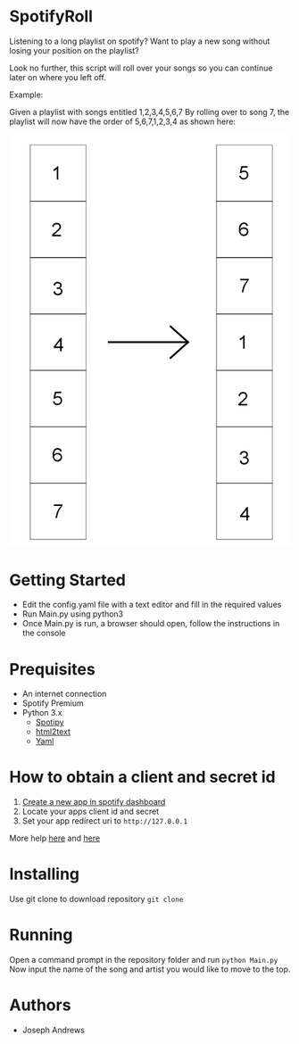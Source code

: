 # SpotifyRoll

Listening to a long playlist on spotify?
Want to play a new song without losing your position on the playlist?

Look no further, this script will roll over your songs so you can continue later on where you left off.

Example:

Given a playlist with songs entitled 1,2,3,4,5,6,7
By rolling over to song 7, the playlist will now have the order of 5,6,7,1,2,3,4 as shown here:


![image](https://raw.githubusercontent.com/Joseph-33/SpotifyRoll/master/Boxes.png?raw=True)




# Getting Started
- Edit the config.yaml file with a text editor and fill in the required values
- Run Main.py using python3
- Once Main.py is run, a browser should open, follow the instructions in the console

# Prequisites
- An internet connection
- Spotify Premium
- Python 3.x
  - [Spotipy](https://pypi.org/project/spotipy/)
  - [html2text](https://pypi.org/project/html2text/)
  - [Yaml](https://pypi.org/project/PyYAML/)

# How to obtain a client and secret id
1. [Create a new app in spotify dashboard](https://developer.spotify.com/dashboard/applications)
2. Locate your apps client id and secret
3. Set your app redirect uri to `http://127.0.0.1`

More help [here](https://developer.spotify.com/documentation/general/guides/authorization-guide/) and [here](https://spotipy.readthedocs.io/en/2.12.0/#authorization-code-flow)

# Installing
Use git clone to download repository
`
git clone
`

# Running
Open a command prompt in the repository folder and run
`
python Main.py
`
Now input the name of the song and artist you would like to move to the top.



# Authors
- Joseph Andrews


